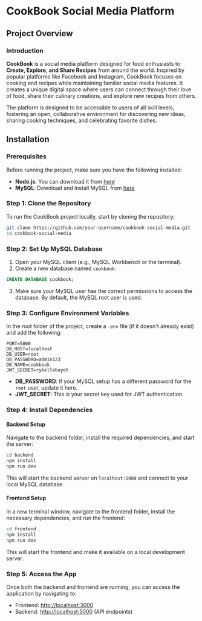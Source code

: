 # CookBook Social Media Platform

## Project Overview

### Introduction

**CookBook** is a social media platform designed for food enthusiasts to **Create, Explore, and Share Recipes** from around the world. Inspired by popular platforms like Facebook and Instagram, CookBook focuses on cooking and recipes while maintaining familiar social media features. It creates a unique digital space where users can connect through their love of food, share their culinary creations, and explore new recipes from others.

The platform is designed to be accessible to users of all skill levels, fostering an open, collaborative environment for discovering new ideas, sharing cooking techniques, and celebrating favorite dishes.

## Installation

### Prerequisites

Before running the project, make sure you have the following installed:

- **Node.js**: You can download it from [here](https://nodejs.org/)
- **MySQL**: Download and install MySQL from [here](https://dev.mysql.com/downloads/installer/)

### Step 1: Clone the Repository

To run the CookBook project locally, start by cloning the repository:

```bash
git clone https://github.com/your-username/cookbook-social-media.git
cd cookbook-social-media
```

### Step 2: Set Up MySQL Database

1. Open your MySQL client (e.g., MySQL Workbench or the terminal).
2. Create a new database named `cookbook`:

```sql
CREATE DATABASE cookbook;
```

3. Make sure your MySQL user has the correct permissions to access the database. By default, the MySQL root user is used.

### Step 3: Configure Environment Variables

In the root folder of the project, create a `.env` file (if it doesn't already exist) and add the following:

```plaintext
PORT=5000
DB_HOST=localhost
DB_USER=root
DB_PASSWORD=admin123
DB_NAME=cookbook
JWT_SECRET=rykellebayot
```

- **DB_PASSWORD**: If your MySQL setup has a different password for the `root` user, update it here.
- **JWT_SECRET**: This is your secret key used for JWT authentication.

### Step 4: Install Dependencies

#### Backend Setup

Navigate to the backend folder, install the required dependencies, and start the server:

```bash
cd backend
npm install
npm run dev
```

This will start the backend server on `localhost:5000` and connect to your local MySQL database.

#### Frontend Setup

In a new terminal window, navigate to the frontend folder, install the necessary dependencies, and run the frontend:

```bash
cd frontend
npm install
npm run dev
```

This will start the frontend and make it available on a local development server.

### Step 5: Access the App

Once both the backend and frontend are running, you can access the application by navigating to:

- Frontend: [http://localhost:3000](http://localhost:3000)
- Backend: [http://localhost:5000](http://localhost:5000) (API endpoints)

